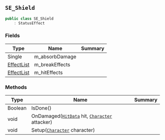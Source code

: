 ## `SE_Shield`

```csharp
public class SE_Shield
    : StatusEffect

```

### Fields

| Type | Name | Summary | 
| --- | --- | --- | 
| Single | m_absorbDamage |  | 
| [EffectList](./EffectList.md) | m_breakEffects |  | 
| [EffectList](./EffectList.md) | m_hitEffects |  | 


### Methods

| Type | Name | Summary | 
| --- | --- | --- | 
| Boolean | IsDone() |  | 
| void | OnDamaged([`HitData`](./HitData.md) hit, [`Character`](./Character.md) attacker) |  | 
| void | Setup([`Character`](./Character.md) character) |  | 



